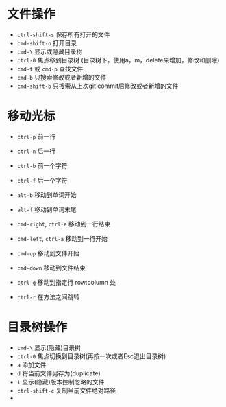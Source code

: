 
# 文件操作
- `ctrl-shift-s` 保存所有打开的文件
- `cmd-shift-o` 打开目录
- `cmd-\` 显示或隐藏目录树
- `ctrl-0` 焦点移到目录树 (目录树下，使用a，m，delete来增加，修改和删除)
- `cmd-t` 或 `cmd-p` 查找文件
- `cmd-b` 只搜索修改或者新增的文件
- `cmd-shift-b` 只搜索从上次git commit后修改或者新增的文件

# 移动光标
- `ctrl-p` 前一行
- `ctrl-n` 后一行
- `ctrl-b` 前一个字符
- `ctrl-f` 后一个字符
- `alt-b` 移动到单词开始
- `alt-f` 移动到单词末尾
- `cmd-right`, `ctrl-e` 移动到一行结束
- `cmd-left`, `ctrl-a` 移动到一行开始
- `cmd-up` 移动到文件开始
- `cmd-down` 移动到文件结束


- `ctrl-g` 移动到指定行 row:column 处
- `ctrl-r` 在方法之间跳转

# 目录树操作
- `cmd-\` 显示(隐藏)目录树
- `ctrl-0` 焦点切换到目录树(再按一次或者Esc退出目录树)
- `a` 添加文件
- `d` 将当前文件另存为(duplicate)
- `i` 显示(隐藏)版本控制忽略的文件
- `ctrl-shift-c` 复制当前文件绝对路径
- 
